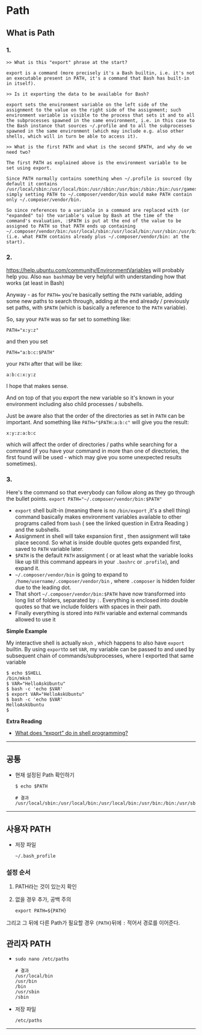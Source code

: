 # Path

## What is Path

### 1.

```
>> What is this "export" phrase at the start?

export is a command (more precisely it's a Bash builtin, i.e. it's not an executable present in PATH, it's a command that Bash has built-in in itself).

>> Is it exporting the data to be available for Bash?

export sets the environment variable on the left side of the assignment to the value on the right side of the assignment; such environment variable is visible to the process that sets it and to all the subprocesses spawned in the same environment, i.e. in this case to the Bash instance that sources ~/.profile and to all the subprocesses spawned in the same environment (which may include e.g. also other shells, which will in turn be able to access it).

>> What is the first PATH and what is the second $PATH, and why do we need two?

The first PATH as explained above is the environment variable to be set using export.

Since PATH normally contains something when ~/.profile is sourced (by default it contains /usr/local/sbin:/usr/local/bin:/usr/sbin:/usr/bin:/sbin:/bin:/usr/games:/usr/local/games), simply setting PATH to ~/.composer/vendor/bin would make PATH contain only ~/.composer/vendor/bin.

So since references to a variable in a command are replaced with (or "expanded" to) the variable's value by Bash at the time of the command's evaluation, :$PATH is put at the end of the value to be assigned to PATH so that PATH ends up containing ~/.composer/vendor/bin:/usr/local/sbin:/usr/local/bin:/usr/sbin:/usr/bin:/sbin:/bin:/usr/games:/usr/local/games (i.e. what PATH contains already plus ~/.composer/vendor/bin: at the start).
```

### 2.

https://help.ubuntu.com/community/EnvironmentVariables will probably help you. Also `man bash`may be very helpful with understanding how that works (at least in Bash)

Anyway - as for `PATH=` you're basically setting the `PATH` variable, adding some new paths to search through, adding at the end already / previously set paths, with `$PATH` (which is basically a reference to the `PATH` variable).

So, say your `PATH` was so far set to something like:

```bsh
PATH="x:y:z"
```

and then you set

```bsh
PATH="a:b:c:$PATH"
```

your `PATH` after that will be like:

```bsh
a:b:c:x:y:z
```

I hope that makes sense.

And on top of that you export the new variable so it's known in your environment including also child processes / subshells.

Just be aware also that the order of the directories as set in `PATH` can be important. And something like `PATH="$PATH:a:b:c"` will give you the result:

```bsh
x:y:z:a:b:c
```

which will affect the order of directories / paths while searching for a command (if you have your command in more than one of directories, the first found will be used - which may give you some unexpected results sometimes).

### 3.

Here's the command so that everybody can follow along as they go through the bullet points. `export PATH="~/.composer/vendor/bin:$PATH"`

- `export` shell built-in (meaning there is no `/bin/export` ,it's a shell thing) command basically makes environment variables available to other programs called from `bash` ( see the linked question in Extra Reading ) and the subshells.
- Assignment in shell will take expansion first , then assignment will take place second. So what is inside double quotes gets expanded first, saved to `PATH` variable later.
- `$PATH` is the default `PATH` assignment ( or at least what the variable looks like up till this command appears in your `.bashrc` or `.profile`), and expand it.
- `~/.composer/vendor/bin` is going to expand to `/home/username/.composer/vendor/bin` , where `.composer` is hidden folder due to the leading dot.
- That short `~/.composer/vendor/bin:$PATH` have now transformed into long list of folders, separated by `:`. Everything is enclosed into double quotes so that we include folders with spaces in their path.
- Finally everything is stored into `PATH` variable and external commands allowed to use it

**Simple Example**

My interactive shell is actually `mksh` , which happens to also have `export` builtin. By using `export`to set `VAR`, my variable can be passed to and used by subsequent chain of commands/subprocesses, where I exported that same variable

```bsh
$ echo $SHELL            
/bin/mksh
$ VAR="HelloAskUbuntu"
$ bash -c 'echo $VAR' 
$ export VAR="HelloAskUbuntu"                                                  
$ bash -c 'echo $VAR'                                                          
HelloAskUbuntu
$ 
```

**Extra Reading**

- [What does “export” do in shell programming?](https://stackoverflow.com/a/7411509/3701431)

---

## 공통

- 현재 설정된 Path 확인하기

  ```shell
  $ echo $PATH
  ```
  
  ```shell
  # 결과
  /usr/local/sbin:/usr/local/bin:/usr/local/bin:/usr/bin:/bin:/usr/sbin:/sbin:/opt/X11/bin:/Applications/Server.app/Contents/ServerRoot/usr/bin:/Applications/Server.app/Contents/ServerRoot/usr/sbin
  ```

---

## 사용자 PATH


- 저장 파일

  `~/.bash_profile`

### 설정 순서

1. PATH라는 것이 있는지 확인

2. 없을 경우 추가, 공백 주의

   `export PATH=${PATH}` 

그리고 그 뒤에 다른 Path가 필요할 경우 `{PATH}`뒤에 `:` 적어서 경로를 이어준다.

## 관리자 PATH

- `sudo nano /etc/paths`

  ```shell
  # 결과
  /usr/local/bin
  /usr/bin
  /bin
  /usr/sbin
  /sbin
  ```

- 저장 파일

  `/etc/paths`

---